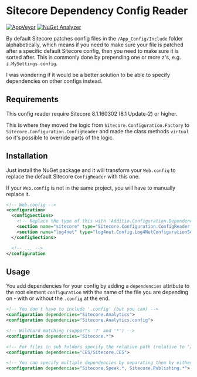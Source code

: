 # Sitecore Dependency Config Reader
[![AppVeyor](https://ci.appveyor.com/api/projects/status/c5mlwb1s0uqs3dtu/branch/master?svg=true)](https://ci.appveyor.com/project/Krusen/additio-sitecore-dependencyconfigreader)
[![NuGet Analyzer](https://buildstats.info/nuget/additio.sitecore.dependencyconfigreader?includePreReleases=false)](https://www.nuget.org/packages/Additio.Sitecore.DependencyConfigReader/)

By default Sitecore patches config files in the `/App_Config/Include` folder alphabetically, 
which means if you need to make sure your file is patched after a specific default Sitecore config,
then you need to make sure it is sorted after. This is commonly done by prepending one or more z's, e.g. `z.MySettings.config`.

I was wondering if it would be a better solution to be able to specify dependencies on other configs instead.

## Requirements

This config reader require Sitecore 8.1.160302 (8.1 Update-2) or higher.

This is where they moved the logic from `Sitecore.Configuration.Factory` to `Sitecore.Configuration.ConfigReader` and made
the class methods `virtual` so it's possible to override parts of the logic.

## Installation

Just install the NuGet package and it will transform your `Web.config` to replace the default Sitecore `ConfigReader` with this one.

If your `Web.config` is not in the same project, you will have to manually replace it.

```xml
<!-- Web.config -->
<configuration>
  <configSections>
    <!-- Replace the type of this with 'Additio.Configuration.DependencyConfigReader, Additio.Configuration' -->
    <section name="sitecore" type="Sitecore.Configuration.ConfigReader, Sitecore.Kernel" />
    <section name="log4net" type="log4net.Config.Log4NetConfigurationSectionHandler, Sitecore.Logging" />
  </configSections>

  <!-- ... -->
</configuration
```

## Usage

You add dependencies for your config by adding a `dependencies` attribute to the root element `configuration` with the name
of the file you are depending on - with or without the `.config` at the end.

```xml
<!-- You don't have to include '.config' (but you can) -->
<configuration dependencies="Sitecore.Analytics">
<configuration dependencies="Sitecore.Analytics.config">

<!-- Wildcard matching (supports '?' and '*') -->
<configuration dependencies="Sitecore.*">

<!-- For files in sub folders specify the relative path (relative to '/App_Config/Include') -->
<configuration dependencies="CES/Sitecore.CES">

<!-- You can specify multiple dependencies by separating them by either ',', ';' or '|' -->
<configuration dependencies="Sitecore.Speak.*, Sitecore.Publishing.*">

```